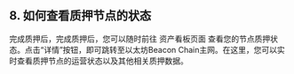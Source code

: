 ## 8. 如何查看质押节点的状态
完成质押后，完成质押后，您可以随时前往 资产看板页面 查看您的节点质押状态。点击“详情”按钮，即可跳转至以太坊Beacon Chain主网。在这里，您可以实时查看质押节点的运营状态以及其他相关质押数据。  

